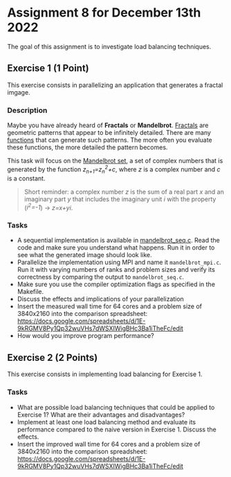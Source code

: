 # Assignment 8 for December 13th 2022

The goal of this assignment is to investigate load balancing techniques.

## Exercise 1 (1 Point)

This exercise consists in parallelizing an application that generates a fractal imgage.

### Description

Maybe you have already heard of **Fractals** or **Mandelbrot**. [Fractals](https://en.wikipedia.org/wiki/Fractal) are geometric patterns that appear to be infinitely detailed. There are many [functions](https://en.wikipedia.org/wiki/List_of_fractals_by_Hausdorff_dimension) that can generate such patterns. The more often you evaluate these functions, the more detailed the pattern becomes. 

This task will focus on the [Mandelbrot set](https://en.wikipedia.org/wiki/Mandelbrot_set), a set of complex numbers that is generated by the function *z<sub>n+1</sub>=z<sub>n</sub><sup>2</sup>+c*, where *z* is a complex number and *c* is a constant. 
> Short reminder: a complex number *z* is the sum of a real part *x* and an imaginary part *y* that includes the imaginary unit *i* with the property (*i<sup>2</sup>=-1*) &rarr; *z=x+yi*.

### Tasks

- A sequential implementation is available in [mandelbrot_seq.c](mandelbrot/mandelbrot_seq.c). Read the code and make sure you understand what happens. Run it in order to see what the generated image should look like.
- Parallelize the implementation using MPI and name it `mandelbrot_mpi.c`. Run it with varying numbers of ranks and problem sizes and verify its correctness by comparing the output to `mandelbrot_seq.c`.
- Make sure you use the compiler optimization flags as specified in the Makefile.
- Discuss the effects and implications of your parallelization
- Insert the measured wall time for 64 cores and a problem size of 3840x2160 into the comparison spreadsheet: https://docs.google.com/spreadsheets/d/1E-9kRGMV8Py1Qp32wuVHs7dWSXIWigBHc3Ba1iTheFc/edit
- How would you improve program performance?

## Exercise 2 (2 Points)

This exercise consists in implementing load balancing for Exercise 1.

### Tasks

- What are possible load balancing techniques that could be applied to Exercise 1? What are their advantages and disadvantages?
- Implement at least one load balancing method and evaluate its performance compared to the naive version in Exercise 1. Discuss the effects.
- Insert the improved wall time for 64 cores and a problem size of 3840x2160 into the comparison spreadsheet: https://docs.google.com/spreadsheets/d/1E-9kRGMV8Py1Qp32wuVHs7dWSXIWigBHc3Ba1iTheFc/edit